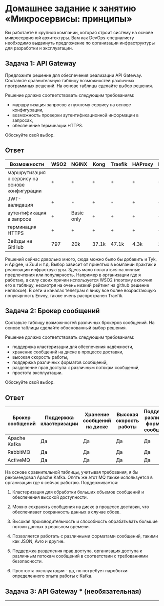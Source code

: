 
# Домашнее задание к занятию «Микросервисы: принципы»

Вы работаете в крупной компании, которая строит систему на основе микросервисной архитектуры.
Вам как DevOps-специалисту необходимо выдвинуть предложение по организации инфраструктуры для разработки и эксплуатации.

## Задача 1: API Gateway 

Предложите решение для обеспечения реализации API Gateway. Составьте сравнительную таблицу возможностей различных программных решений. На основе таблицы сделайте выбор решения.

Решение должно соответствовать следующим требованиям:
- маршрутизация запросов к нужному сервису на основе конфигурации,
- возможность проверки аутентификационной информации в запросах,
- обеспечение терминации HTTPS.

Обоснуйте свой выбор.

## Ответ


| Возможности | WSO2 | NGINX  | Kong | Traefik   | HAProxy | Envoy | 
|-|---------|--------------------|------|-----------|---------|---------|
| маршрутизация к сервису на основе конфигурации | + | + | + | + | + | + |
| JWT-валидация | + | - | +| - | + | +|
| аутентификация в запросе | + | Basic only | + | + | +| + |
| терминация HTTPS | + | + | + | +  | + | + |
| Звёзды на GitHub  | 797 | 20k | 37.1k | 47.1k | 4.3k | 23.6k |

Решений сейчас довольно много, сюда можно было бы добавить и Tyk, и Apigee, и Zuul и т.д.
Выбор зависит от принятых в компании практик и реализации инфраструктуры.
Здесь мало полагаться на личные предпочтения или популярность.
Например в организации где я работаю, в силу своих причин используется WSO2 (поэтому включил его в таблицу, несмотря на очень низкий рейтинг на github решение неплохое).
В сети и каналах телеграм я вижу все более возрастающую популярность Envoy, также очень распрстранен Traefik.

 

## Задача 2: Брокер сообщений

Составьте таблицу возможностей различных брокеров сообщений. На основе таблицы сделайте обоснованный выбор решения.

Решение должно соответствовать следующим требованиям:
- поддержка кластеризации для обеспечения надёжности,
- хранение сообщений на диске в процессе доставки,
- высокая скорость работы,
- поддержка различных форматов сообщений,
- разделение прав доступа к различным потокам сообщений,
- простота эксплуатации.

Обоснуйте свой выбор.

## Ответ

| Брокер сообщений | Поддержка кластеризации | Хранение сообщений на диске | Высокая скорость работы | Поддержка различных форматов сообщений | Разделение прав доступа | Простота эксплуатации |
|------------------|-------------------------|-----------------------------|-------------------------|----------------------------------------|------------------------|-----------------------|
| Apache Kafka     | Да                      | Да                          | Да                      | Да                                     | Да                     | Нет                   |
| RabbitMQ         | Да                      | Да                          | Да                      | Да                                     | Да                     | Да                    |
| ActiveMQ         | Да                      | Да                          | Да                      | Да                                     | Да                     | Нет                   |


На основе сравнительной таблицы, учитывая  требования, я бы рекомендовал Apache Kafka. Опять же этот MQ также используется в организации где я сейчас работаю. Поддерживается:

1. Кластеризация для обработки больших объемов сообщений и обеспечения высокой доступности.
   
2. Можно сохранять сообщения на диске в процессе доставки, что обеспечивает сохранность данных в случае сбоев.

3. Высокая производительность и способность обрабатывать большие потоки данных в реальном времени.

4. Позволяется работать с различными форматами сообщений, такими как JSON, Avro и другие.

5. Поддержка разделения прав доступа, организация доступа к различным потокам сообщений в соответствии с требованиями безопасности.

6. Простоста эксплуатации - да, но потребует нароботки определенного опыта работы с Kafka.

## Задача 3: API Gateway * (необязательная)


---
